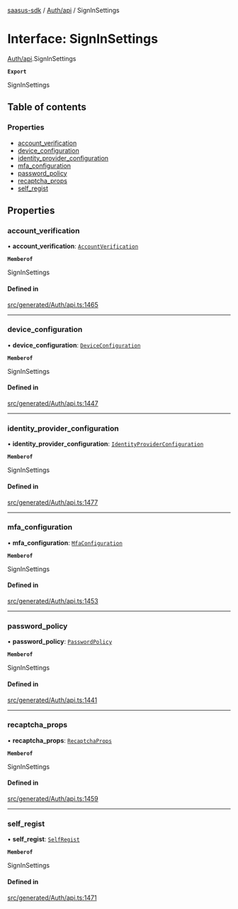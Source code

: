 [saasus-sdk](../README.md) / [Auth/api](../modules/Auth_api.md) / SignInSettings

# Interface: SignInSettings

[Auth/api](../modules/Auth_api.md).SignInSettings

**`Export`**

SignInSettings

## Table of contents

### Properties

- [account\_verification](Auth_api.SignInSettings.md#account_verification)
- [device\_configuration](Auth_api.SignInSettings.md#device_configuration)
- [identity\_provider\_configuration](Auth_api.SignInSettings.md#identity_provider_configuration)
- [mfa\_configuration](Auth_api.SignInSettings.md#mfa_configuration)
- [password\_policy](Auth_api.SignInSettings.md#password_policy)
- [recaptcha\_props](Auth_api.SignInSettings.md#recaptcha_props)
- [self\_regist](Auth_api.SignInSettings.md#self_regist)

## Properties

### account\_verification

• **account\_verification**: [`AccountVerification`](Auth_api.AccountVerification.md)

**`Memberof`**

SignInSettings

#### Defined in

[src/generated/Auth/api.ts:1465](https://github.com/saasus-platform/saasus-sdk-javascript/blob/09ef427/src/generated/Auth/api.ts#L1465)

___

### device\_configuration

• **device\_configuration**: [`DeviceConfiguration`](Auth_api.DeviceConfiguration.md)

**`Memberof`**

SignInSettings

#### Defined in

[src/generated/Auth/api.ts:1447](https://github.com/saasus-platform/saasus-sdk-javascript/blob/09ef427/src/generated/Auth/api.ts#L1447)

___

### identity\_provider\_configuration

• **identity\_provider\_configuration**: [`IdentityProviderConfiguration`](Auth_api.IdentityProviderConfiguration.md)

**`Memberof`**

SignInSettings

#### Defined in

[src/generated/Auth/api.ts:1477](https://github.com/saasus-platform/saasus-sdk-javascript/blob/09ef427/src/generated/Auth/api.ts#L1477)

___

### mfa\_configuration

• **mfa\_configuration**: [`MfaConfiguration`](Auth_api.MfaConfiguration.md)

**`Memberof`**

SignInSettings

#### Defined in

[src/generated/Auth/api.ts:1453](https://github.com/saasus-platform/saasus-sdk-javascript/blob/09ef427/src/generated/Auth/api.ts#L1453)

___

### password\_policy

• **password\_policy**: [`PasswordPolicy`](Auth_api.PasswordPolicy.md)

**`Memberof`**

SignInSettings

#### Defined in

[src/generated/Auth/api.ts:1441](https://github.com/saasus-platform/saasus-sdk-javascript/blob/09ef427/src/generated/Auth/api.ts#L1441)

___

### recaptcha\_props

• **recaptcha\_props**: [`RecaptchaProps`](Auth_api.RecaptchaProps.md)

**`Memberof`**

SignInSettings

#### Defined in

[src/generated/Auth/api.ts:1459](https://github.com/saasus-platform/saasus-sdk-javascript/blob/09ef427/src/generated/Auth/api.ts#L1459)

___

### self\_regist

• **self\_regist**: [`SelfRegist`](Auth_api.SelfRegist.md)

**`Memberof`**

SignInSettings

#### Defined in

[src/generated/Auth/api.ts:1471](https://github.com/saasus-platform/saasus-sdk-javascript/blob/09ef427/src/generated/Auth/api.ts#L1471)

